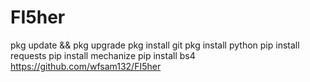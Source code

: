 # FI5her


pkg update && pkg upgrade
pkg install git
pkg install python 
pip install requests
pip install mechanize
pip install bs4
https://github.com/wfsam132/FI5her

